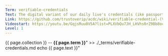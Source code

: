 ```yaml
---
Term: verifiable-credentials
Text: The digital variant of our daily live's credentials (ike passport, driver's license), but in a machine-verifiable way
Link: https://github.com/trustoverip/acdc/wiki/verifiable-credential-(VC)
Videostart: https://youtu.be/GqjsRuu0V5A?list=PLXVbQu7JH_LHVhs0rZ9Bb8ocyKlPljkaG&t=01m26s
Level: 1
---
```


{{ page.collection }} -- **{{ page.term }}**" >> ./_terms/verifiable-credentials.md
    echo  {{ page.text }}"
